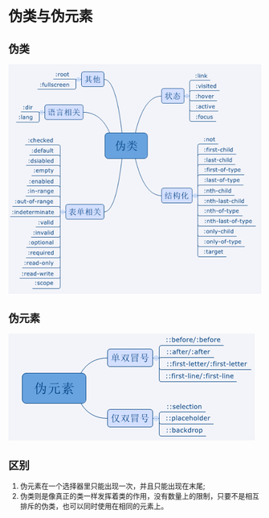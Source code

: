 # 伪类与伪元素

## 伪类

![](../.gitbook/assets/image%20%28135%29.png)

## 伪元素

![](../.gitbook/assets/image%20%2834%29.png)

## 区别

1. 伪元素在一个选择器里只能出现一次，并且只能出现在末尾;
2. 伪类则是像真正的类一样发挥着类的作用，没有数量上的限制，只要不是相互排斥的伪类，也可以同时使用在相同的元素上。


